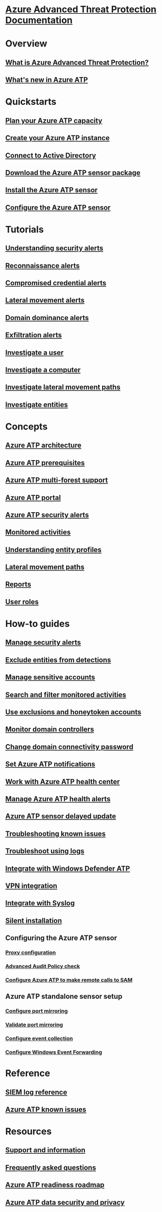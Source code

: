 
# [Azure Advanced Threat Protection Documentation](index.yml)
# Overview
## [What is Azure Advanced Threat Protection?](what-is-atp.md)
## [What's new in Azure ATP](atp-whats-new.md)
# Quickstarts
## [Plan your Azure ATP capacity](atp-capacity-planning.md)
## [Create your Azure ATP instance](install-atp-step1.md)
## [Connect to Active Directory](install-atp-step2.md)
## [Download the Azure ATP sensor package](install-atp-step3.md)
## [Install the Azure ATP sensor](install-atp-step4.md)
## [Configure the Azure ATP sensor](install-atp-step5.md)
# Tutorials
## [Understanding security alerts](understanding-security-alerts.md)
## [Reconnaissance alerts](atp-reconnaissance-alerts.md)
## [Compromised credential alerts](atp-compromised-credentials-alerts.md)
## [Lateral movement alerts](atp-lateral-movement-alerts.md)
## [Domain dominance alerts](atp-domain-dominance-alerts.md)
## [Exfiltration alerts](atp-exfiltration-alerts.md)
## [Investigate a user](investigate-a-user.md)
## [Investigate a computer](investigate-a-computer.md)
## [Investigate lateral movement paths](investigate-lateral-movement-path.md)
## [Investigate entities](investigate-entity.md)
# Concepts
## [Azure ATP architecture](atp-architecture.md)
## [Azure ATP prerequisites](atp-prerequisites.md)
## [Azure ATP multi-forest support](atp-multi-forest.md)
## [Azure ATP portal](workspace-portal.md)
## [Azure ATP security alerts](suspicious-activity-guide.md)
## [Monitored activities](monitored-activities.md)
## [Understanding entity profiles](entity-profiles.md)
## [Lateral movement paths](use-case-lateral-movement-path.md)
## [Reports](reports.md)
## [User roles](atp-role-groups.md)
# How-to guides
## [Manage security alerts](working-with-suspicious-activities.md)
## [Exclude entities from detections](excluding-entities-from-detections.md)
## [Manage sensitive accounts](sensitive-accounts.md)
## [Search and filter monitored activities](atp-activities-search.md)
## [Use exclusions and honeytoken accounts](install-atp-step7.md)
## [Monitor domain controllers](atp-sensor-monitoring.md)
## [Change domain connectivity password](modifying-atp-config-dcpassword.md)
## [Set Azure ATP notifications](notifications.md)
## [Work with Azure ATP health center](atp-health-center.md)
## [Manage Azure ATP health alerts](monitoring-alerts.md)
## [Azure ATP sensor delayed update](sensor-update.md)
## [Troubleshooting known issues](troubleshooting-atp-known-issues.md)
## [Troubleshoot using logs](troubleshooting-atp-using-logs.md)
## [Integrate with Windows Defender ATP](integrate-wd-atp.md)
## [VPN integration](install-atp-step6-vpn.md)
## [Integrate with Syslog](setting-syslog.md)
## [Silent installation](ATP-silent-installation.md)
## Configuring the Azure ATP sensor
### [Proxy configuration](configure-proxy.md)
### [Advanced Audit Policy check](atp-advanced-audit-policy.md)
### [Configure Azure ATP to make remote calls to SAM](install-atp-step8-samr.md)
## Azure ATP standalone sensor setup
### [Configure port mirroring](configure-port-mirroring.md)
### [Validate port mirroring](validate-port-mirroring.md)
### [Configure event collection](configure-event-collection.md)
### [Configure Windows Event Forwarding](configure-event-forwarding.md)
# Reference
## [SIEM log reference](cef-format-sa.md)
## [Azure ATP known issues](known-issues.md)
# Resources
## [Support and information](atp-support.md)
## [Frequently asked questions](atp-technical-faq.md)
## [Azure ATP readiness roadmap](atp-resources.md)
## [Azure ATP data security and privacy](atp-privacy-compliance.md)
